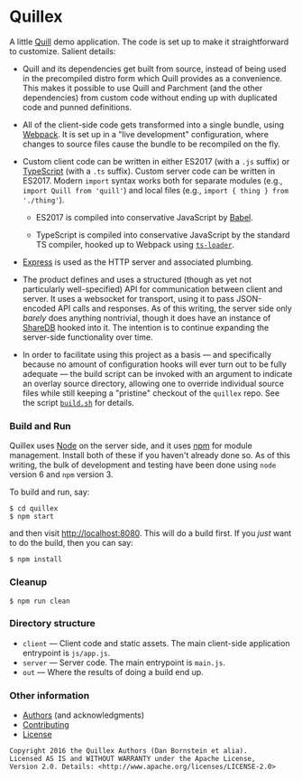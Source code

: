 Quillex
=======

A little [Quill](https://quilljs.com/) demo application. The code is set up to
make it straightforward to customize. Salient details:

* Quill and its dependencies get built from source, instead of being used in
  the precompiled distro form which Quill provides as a convenience. This makes
  it possible to use Quill and Parchment (and the other dependencies) from
  custom code without ending up with duplicated code and punned definitions.

* All of the client-side code gets transformed into a single bundle, using
  [Webpack](https://webpack.github.io/). It is set up in a "live development"
  configuration, where changes to source files cause the bundle to be recompiled
  on the fly.

* Custom client code can be written in either ES2017 (with a `.js` suffix) or
  [TypeScript](https://www.typescriptlang.org/) (with a `.ts` suffix). Custom
  server code can be written in ES2017. Modern `import` syntax works both for
  separate modules (e.g., `import Quill from 'quill'`) and local files (e.g.,
  `import { thing } from './thing'`).

  * ES2017 is compiled into conservative JavaScript by
    [Babel](https://babeljs.io/).

  * TypeScript is compiled into conservative JavaScript by the standard
    TS compiler, hooked up to Webpack using
    [`ts-loader`](https://www.npmjs.com/package/ts-loader).

* [Express](https://expressjs.com/) is used as the HTTP server and associated
  plumbing.

* The product defines and uses a structured (though as yet not particularly
  well-specified) API for communication between client and server. It uses a
  websocket for transport, using it to pass JSON-encoded API calls and
  responses. As of this writing, the server side only _barely_ does anything
  nontrivial, though it does have an instance of
  [ShareDB](https://github.com/share/sharedb) hooked into it. The intention is
  to continue expanding the server-side functionality over time.

* In order to facilitate using this project as a basis &mdash; and specifically
  because no amount of configuration hooks will ever turn out to be fully
  adequate &mdash; the build script can be invoked with an argument to indicate
  an overlay source directory, allowing one to override individual source files
  while still keeping a "pristine" checkout of the `quillex` repo. See the
  script [`build.sh`](scripts/build.sh) for details.


### Build and Run

Quillex uses [Node](https://nodejs.org) on the server side, and it uses
[npm](https://npmjs,com) for module management. Install both of these if you
haven't already done so. As of this writing, the bulk of development and
testing have been done using `node` version 6 and `npm` version 3.

To build and run, say:

```
$ cd quillex
$ npm start
```

and then visit <http://localhost:8080>. This will do a build first. If you
_just_ want to do the build, then you can say:

```
$ npm install
```

### Cleanup

```
$ npm run clean
```

### Directory structure

* `client` &mdash; Client code and static assets. The main client-side
  application entrypoint is `js/app.js`.
* `server` &mdash; Server code. The main entrypoint is `main.js`.
* `out` &mdash; Where the results of doing a build end up.

### Other information

* [Authors](AUTHORS.md) (and acknowledgments)
* [Contributing](CONTRIBUTING.md)
* [License](LICENSE.md)

```
Copyright 2016 the Quillex Authors (Dan Bornstein et alia).
Licensed AS IS and WITHOUT WARRANTY under the Apache License,
Version 2.0. Details: <http://www.apache.org/licenses/LICENSE-2.0>
```
